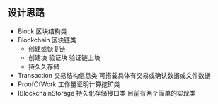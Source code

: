 ## 设计思路
- Block 区块结构类
- Blockchain 区块链类 
  - 创建或恢复链
  - 创建块 验证块 验证链上块
  - 持久久存储
- Transaction 交易结构信息类 可搭载具体有交易或确认数据或文件数据
- ProofOfWork 工作量证明计算挖矿类
- IBlockchainStorage 持久化存储接口类 目前有两个简单的实现类